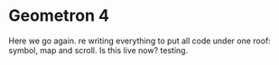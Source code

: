 # Geometron 4


Here we go again.  re writing everything to put all code under one roof: symbol, map and scroll. Is this live now? testing.
